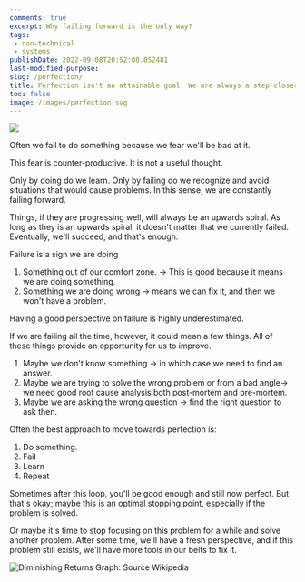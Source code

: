 ```yaml
---
comments: true
excerpt: Why failing forward is the only way?
tags:
 - non-technical
 - systems
publishDate: 2022-09-08T20:52:08.052481
last-modified-purpose:
slug: /perfection/
title: Perfection isn't an attainable goal. We are always a step closer to it.
toc: false
image: /images/perfection.svg
---
```

![](/images/perfection.svg)

Often we fail to do something because we fear we'll be bad at it.

This fear is counter-productive. It is not a useful thought.

Only by doing do we learn. Only by failing do we recognize and avoid situations that would cause problems. In this sense, we are constantly failing forward.

Things, if they are progressing well, will always be an upwards spiral. As long as they is an upwards spiral, it doesn't matter that we currently failed. Eventually, we'll succeed, and that's enough.

Failure is a sign we are doing

1. Something out of our comfort zone. -> This is good because it means we are doing something.
2. Something we are doing wrong -> means we can fix it, and then we won't have a problem.

Having a good perspective on failure is highly underestimated.

If we are failing all the time, however, it could mean a few things. All of these things provide an opportunity for us to improve.

1. Maybe we don't know something -> in which case we need to find an answer.
2. Maybe we are trying to solve the wrong problem or from a bad angle-> we need good root cause analysis both post-mortem and pre-mortem.
3. Maybe we are asking the wrong question -> find the right question to ask then.

Often the best approach to move towards perfection is:

1. Do something.
2. Fail
3. Learn
4. Repeat

Sometimes after this loop, you'll be good enough and still now perfect. But that's okay; maybe this is an optimal stopping point, especially if the problem is solved.

Or maybe it's time to stop focusing on this problem for a while and solve another problem. After some time, we'll have a fresh perspective, and if this problem still exists, we'll have more tools in our belts to fix it.

![Diminishing Returns Graph: Source Wikipedia](https://upload.wikimedia.org/wikipedia/commons/0/03/Diminishing_Returns_Graph.png)
